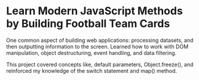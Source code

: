 
# Learn Modern JavaScript Methods by Building Football Team Cards

One common aspect of building web applications: processing datasets, and then outputting information to the screen. Learned how to work with DOM manipulation, object destructuring, event handling, and data filtering.

This project covered concepts like, default parameters, Object.freeze(), and reinforced my knowledge of the switch statement and map() method.